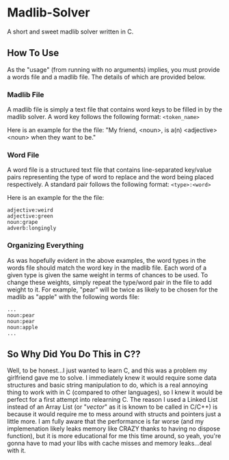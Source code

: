 # Madlib-Solver
A short and sweet madlib solver written in C. 


## How To Use
As the "usage" (from running with no arguments) implies, you must provide a words file and a madlib file. The details of which are provided below.


### Madlib File
A madlib file is simply a text file that contains word keys to be filled in by the madlib solver. A word key follows the following format:
`<token_name>`

Here is an example for the the file: "My friend, \<noun\>, is a(n) \<adjective\> \<noun\> when they want to be."


### Word File
A word file is a structured text file that contains line-separated key/value pairs representing the type of word to replace and the word being placed respectively. A standard pair follows the following format:
`<type>:<word>`

Here is an example for the the file:
```
adjective:weird
adjective:green
noun:grape
adverb:longingly
```


### Organizing Everything
As was hopefully evident in the above examples, the word types in the words file should match the word key in the madlib file. Each word of a given type is given the same weight in terms of chances to be used. To change these weights, simply repeat the type/word pair in the file to add weight to it. For example, "pear" will be twice as likely to be chosen for the madlib as "apple" with the following words file:
```
...
noun:pear
noun:pear
noun:apple
...
```


## So Why Did You Do This in C??
Well, to be honest...I just wanted to learn C, and this was a problem my girlfriend gave me to solve. I immediately knew it would require some data structures and basic string manipulation to do, which is a real annoying thing to work with in C (compared to other languages), so I knew it would be perfect for a first attempt into relearning C. The reason I used a Linked List instead of an Array List (or "*vector*" as it is known to be called in C/C++) is because it would require me to mess around with structs and pointers just a little more. I am fully aware that the performance is far worse (and my implemenation likely leaks memory like CRAZY thanks to having no dispose function), but it is more educational for me this time around, so yeah, you're gonna have to mad your libs with cache misses and memory leaks...deal with it.
